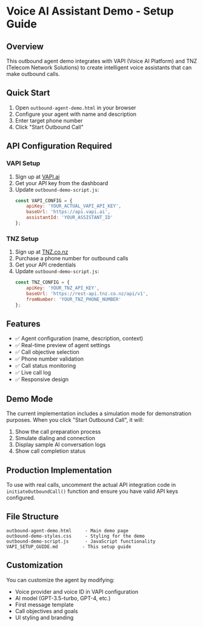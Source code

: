# Voice AI Assistant Demo - Setup Guide

## Overview
This outbound agent demo integrates with VAPI (Voice AI Platform) and TNZ (Telecom Network Solutions) to create intelligent voice assistants that can make outbound calls.

## Quick Start
1. Open `outbound-agent-demo.html` in your browser
2. Configure your agent with name and description
3. Enter target phone number
4. Click "Start Outbound Call"

## API Configuration Required

### VAPI Setup
1. Sign up at [VAPI.ai](https://vapi.ai)
2. Get your API key from the dashboard
3. Update `outbound-demo-script.js`:
   ```javascript
   const VAPI_CONFIG = {
       apiKey: 'YOUR_ACTUAL_VAPI_API_KEY',
       baseUrl: 'https://api.vapi.ai',
       assistantId: 'YOUR_ASSISTANT_ID'
   };
   ```

### TNZ Setup
1. Sign up at [TNZ.co.nz](https://tnz.co.nz)
2. Purchase a phone number for outbound calls
3. Get your API credentials
4. Update `outbound-demo-script.js`:
   ```javascript
   const TNZ_CONFIG = {
       apiKey: 'YOUR_TNZ_API_KEY',
       baseUrl: 'https://rest-api.tnz.co.nz/api/v1',
       fromNumber: 'YOUR_TNZ_PHONE_NUMBER'
   };
   ```

## Features
- ✅ Agent configuration (name, description, context)
- ✅ Real-time preview of agent settings
- ✅ Call objective selection
- ✅ Phone number validation
- ✅ Call status monitoring
- ✅ Live call log
- ✅ Responsive design

## Demo Mode
The current implementation includes a simulation mode for demonstration purposes. When you click "Start Outbound Call", it will:
1. Show the call preparation process
2. Simulate dialing and connection
3. Display sample AI conversation logs
4. Show call completion status

## Production Implementation
To use with real calls, uncomment the actual API integration code in `initiateOutboundCall()` function and ensure you have valid API keys configured.

## File Structure
```
outbound-agent-demo.html     - Main demo page
outbound-demo-styles.css     - Styling for the demo
outbound-demo-script.js      - JavaScript functionality
VAPI_SETUP_GUIDE.md         - This setup guide
```

## Customization
You can customize the agent by modifying:
- Voice provider and voice ID in VAPI configuration
- AI model (GPT-3.5-turbo, GPT-4, etc.)
- First message template
- Call objectives and goals
- UI styling and branding